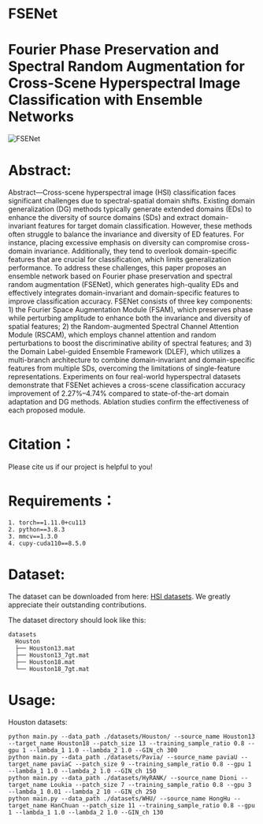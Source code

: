 # FSENet

# Fourier Phase Preservation and Spectral Random Augmentation for Cross-Scene Hyperspectral Image Classification with Ensemble Networks


![FSENet](https://github.com/user-attachments/assets/d497256e-a375-4f9c-a65d-99910c9457eb)



# Abstract:

Abstract—Cross-scene hyperspectral image (HSI) classification faces significant challenges due to spectral-spatial domain shifts. Existing domain generalization (DG) methods typically generate extended domains (EDs) to enhance the diversity of source domains (SDs) and extract domain-invariant features for target domain classification. However, these methods often struggle to balance the invariance and diversity of ED features. For instance, placing excessive emphasis on diversity can compromise cross-domain invariance. Additionally, they tend to overlook domain-specific features that are crucial for classification, which limits generalization performance. To address these challenges, this paper proposes an ensemble network based on Fourier phase preservation and spectral random augmentation (FSENet), which generates high-quality EDs and effectively integrates domain-invariant and domain-specific features to improve classification accuracy. FSENet consists of three key components: 1) the Fourier Space Augmentation Module (FSAM), which preserves phase while perturbing amplitude to enhance both the invariance and diversity of spatial features; 2) the Random-augmented Spectral Channel Attention Module (RSCAM), which employs channel attention and random perturbations to boost the discriminative ability of spectral features; and 3) the Domain Label-guided Ensemble Framework (DLEF), which utilizes a multi-branch architecture to combine domain-invariant and domain-specific features from multiple SDs, overcoming the limitations of single-feature representations. Experiments on four real-world hyperspectral datasets demonstrate that FSENet achieves a cross-scene classification accuracy improvement of 2.27%–4.74% compared to state-of-the-art domain adaptation and DG methods. Ablation studies confirm the effectiveness of each proposed module.

# Citation：

Please cite us if our project is helpful to you!


# Requirements：

```
1. torch==1.11.0+cu113
2. python==3.8.3
3. mmcv==1.3.0
4. cupy-cuda110==8.5.0
```

# Dataset:

The dataset can be downloaded from here: [HSI datasets](https://github.com/YuxiangZhang-BIT/Data-CSHSI). We greatly appreciate their outstanding contributions.

The dataset directory should look like this:

```
datasets
  Houston
  ├── Houston13.mat
  ├── Houston13_7gt.mat
  ├── Houston18.mat
  └── Houston18_7gt.mat
```

# Usage:

Houston datasets:

```
python main.py --data_path ./datasets/Houston/ --source_name Houston13 --target_name Houston18 --patch_size 13 --training_sample_ratio 0.8 --gpu 1 --lambda_1 1.0 --lambda_2 1.0 --GIN_ch 300
python main.py --data_path ./datasets/Pavia/ --source_name paviaU --target_name paviaC --patch_size 9 --training_sample_ratio 0.8 --gpu 1 --lambda_1 1.0 --lambda_2 1.0 --GIN_ch 150
python main.py --data_path ./datasets/HyRANK/ --source_name Dioni --target_name Loukia --patch_size 7 --training_sample_ratio 0.8 --gpu 3 --lambda_1 0.01 --lambda_2 10 --GIN_ch 250
python main.py --data_path ./datasets/WHU/ --source_name HongHu --target_name HanChuan --patch_size 11 --training_sample_ratio 0.8 --gpu 1 --lambda_1 1.0 --lambda_2 1.0 --GIN_ch 130
```
